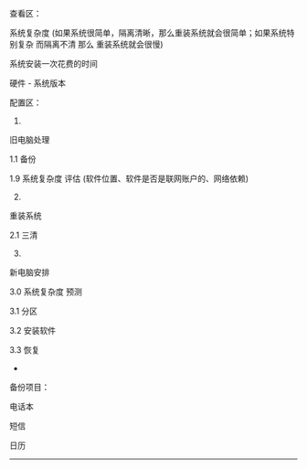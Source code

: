
查看区：

系统复杂度 (如果系统很简单，隔离清晰，那么重装系统就会很简单；如果系统特别复杂 而隔离不清 那么 重装系统就会很慢)

系统安装一次花费的时间

硬件 - 系统版本




配置区：

1.
旧电脑处理

1.1
备份

1.9
系统复杂度 评估
(软件位置、软件是否是联网账户的、网络依赖)

2.
重装系统

2.1
三清

3.
新电脑安排

3.0
系统复杂度 预测

3.1
分区

3.2
安装软件

3.3
恢复

-

备份项目：

电话本

短信

日历

- - - - -




